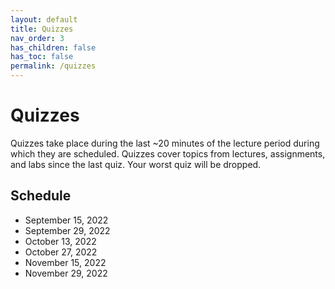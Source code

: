 ```yaml
---
layout: default
title: Quizzes
nav_order: 3
has_children: false
has_toc: false
permalink: /quizzes
---
```


# Quizzes

Quizzes take place during the last ~20 minutes of the lecture period during which they are scheduled.
Quizzes cover topics from lectures, assignments, and labs since the last quiz.
Your worst quiz will be dropped.

## Schedule

* September 15, 2022 
* September 29, 2022
* October 13, 2022
* October 27, 2022
* November 15, 2022
* November 29, 2022
